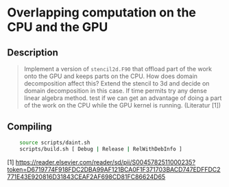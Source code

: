 # Overlapping computation on the CPU and the GPU

## Description

> Implement a version of `stencil2d.F90` that offload part of the work onto the GPU and keeps parts on the CPU. How does domain decomposition affect this? Extend the stencil to 3d and decide on domain decomposition in this case. If time permits try any dense linear algebra method. test if we can get an advantage of doing a part of the work on the CPU while the GPU kernel is running. (Literatur [1])

## Compiling
```bash
	source scripts/daint.sh
	scripts/build.sh [ Debug | Release | RelWithDebInfo ]
```

[1] https://reader.elsevier.com/reader/sd/pii/S0045782511000235?token=D6719774F918FDC2DBA99AF121BCA0F1F371703BACD747EDFFDC2771E43E920816D31843CEAF2AF698CD81FC86624D65
